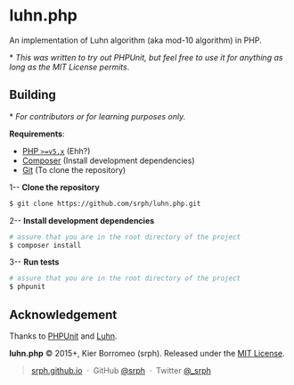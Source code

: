 # luhn.php

An implementation of Luhn algorithm (aka mod-10 algorithm) in PHP.

\* *This was written to try out PHPUnit, but feel free to use it for anything as long as the MIT License permits*.

## Building

\* *For contributors or for learning purposes only.*

**Requirements**:
- [PHP `>=v5.x`](https://php.net) (Ehh?)
- [Composer](https://getcomposer.org) (Install development dependencies)
- [Git](https://git-scm.org) (To clone the repository)

1-- **Clone the repository**

```bash
$ git clone https://github.com/srph/luhn.php.git
```

2-- **Install development dependencies**

```bash
# assure that you are in the root directory of the project
$ composer install
```

3-- **Run tests**

```bash
# assure that you are in the root directory of the project
$ phpunit
```

## Acknowledgement

Thanks to [PHPUnit](https://phpunit.de) and [Luhn](https://en.wikipedia.org/Luhn_algorithm).

**luhn.php** © 2015+, Kier Borromeo (srph). Released under the [MIT License](https://mit-license.org).

> [srph.github.io](http://srph.github.io) &nbsp;&middot;&nbsp;
> GitHub [@srph](https://github.com/srph) &nbsp;&middot;&nbsp;
> Twitter [@_srph](https://twitter.com/_srph)